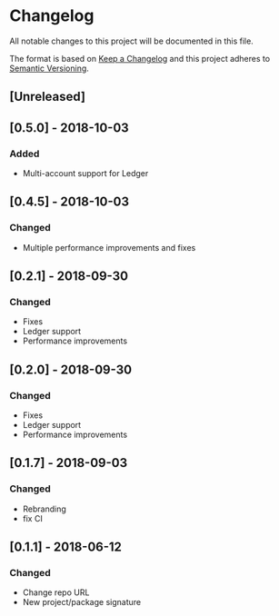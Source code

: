 # Changelog

All notable changes to this project will be documented in this file.

The format is based on [Keep a Changelog](http://keepachangelog.com/en/1.0.0/)
and this project adheres to [Semantic Versioning](http://semver.org/spec/v2.0.0.html).

## [Unreleased]

## [0.5.0] - 2018-10-03

### Added

* Multi-account support for Ledger

## [0.4.5] - 2018-10-03

### Changed

* Multiple performance improvements and fixes

## [0.2.1] - 2018-09-30

### Changed

* Fixes
* Ledger support
* Performance improvements

## [0.2.0] - 2018-09-30

### Changed

* Fixes
* Ledger support
* Performance improvements

## [0.1.7] - 2018-09-03

### Changed

* Rebranding
* fix CI

## [0.1.1] - 2018-06-12

### Changed

* Change repo URL
* New project/package signature
